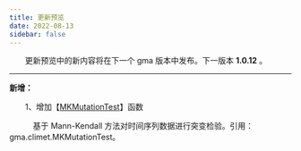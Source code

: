 ```yaml
---
title: 更新预览
date: 2022-08-13
sidebar: false
---
```


&emsp;　更新预览中的新内容将在下一个 gma 版本中发布。下一版本 **1.0.12** 。

---

<font color="#616AE5"><i class="fas fa-award"></i></font> **新增：**

&emsp;　1、增加【[MKMutationTest](/UserGuide/climet/MKMutationTest.html)】函数

&emsp;　　基于 Mann-Kendall 方法对时间序列数据进行突变检验。引用：gma.climet.MKMutationTest。